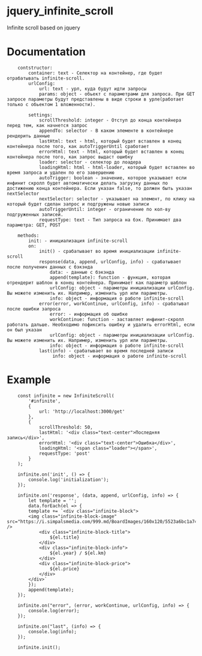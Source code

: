 # jquery_infinite_scroll
Infinite scroll based on jquery
# Documentation
        contstructor:
            container: text - Селектор на контейнер, где будет отрабатывать infinite-scroll.
            urlConfig: 
                url: text - урл, куда будут идти запросы
                params: object - обьект с параметрами для запроса. При GET запросе параметры будут представлены в виде строки в урле(работает только с обьектом 1 вложенности).

            settings:
                scrollThreshold: integer - Отступ до конца контейнера перед тем, как начнется запрос
                appendTo: selector - В каком элементе в контейнере рендерить данные
                lastHtml: text - html, который будет вставлен в конец контейнера после того, как autoTriggerUntil сработает
                errorHtml: text - html, который будет вставлен в конец контейнера после того, как запрос выдаст ошибку
                loader: selector - селектор до лоадера
                loadingHtml: html - html-loader, который будет вставлен во время запроса и удален по его завершению
                autoTrigger: boolean - значение, которое указывает если инфинит скролл будет автоматически делать загрузку данных по достижению конца контейнера. Если указан false, то должен быть указан nextSelector
                nextSelector: selector - указывает на элемент, по клику на который будет сделан запрос и подгружены новые записи
                autoTriggerUntil: integer - ограничение по кол-ву подгруженных записей.
                requestType: text - Тип запроса на бэк. Принимает два параметра: GET, POST

        methods:
            init: - инициализация infinite-scroll
            on:
                init() - срабатывает во время инициализации infinite-scroll
                response(data, append, urlConfig, info) - срабатывает после полученич данных с бэкэнда
                    data: - данные с бэкэнда
                    append(template): function - функция, которая отрендерит шаблон в конец контейнера. Принимает как параметр шаблон
                    urlConfig: object - параметры инициализации urlConfig. Вы можете изменить их. Например, изменить урл или параметры.
                    info: object - информация о работе infinite-scroll
                error(error, workContinue, urlConfig, info) - срабатыват после ошибки запроса
                    error: - информация об ошибке
                    workContinue: function - заставляет инфинит-скролл работать дальше. Необходимо пофиксить ошибку и удалить errorHtml, если он был указан
                    urlConfig: object - параметры инициализации urlConfig. Вы можете изменить их. Например, изменить урл или параметры.
                    info: object - информация о работе infinite-scroll
                last(info) - срабатывает во время последней записи
                     info: object - информация о работе infinite-scroll
# Example


        const infinite = new InfiniteScroll(
            '#infinite',
            {
                url: 'http://localhost:3000/get'
            },
            {
                scrollThreshold: 50,
                lastHtml: '<div class="text-center">Последняя запись</div>',
                errorHtml: '<div class="text-center">Ошибка</div>',
                loadingHtml: '<span class="loader"></span>',
                requestType: 'post'
            }
        );

        infinite.on('init', () => {
            console.log('initialization');
        });

        infinite.on('response', (data, append, urlConfig, info) => {
            let template = '';
            data.forEach(el => {
            template += `<div class="infinite-block">
            <img class="infinite-block-image" src="https://i.simpalsmedia.com/999.md/BoardImages/160x120/5523a6bc1a74282e3985ecaedb3eb924.jpg" />
                <div class="infinite-block-title">
                    ${el.title}
                </div>
                <div class="infinite-block-info">
                    ${el.year} / ${el.km}
                </div>
                <div class="infinite-block-price">
                    ${el.price}
                </div>
            </div>`
            });
            append(template);
        });

        infinite.on("error", (error, workContinue, urlConfig, info) => {
            console.log(error);
        });

        infinite.on("last", (info) => {
            console.log(info);
        });

        infinite.init();
